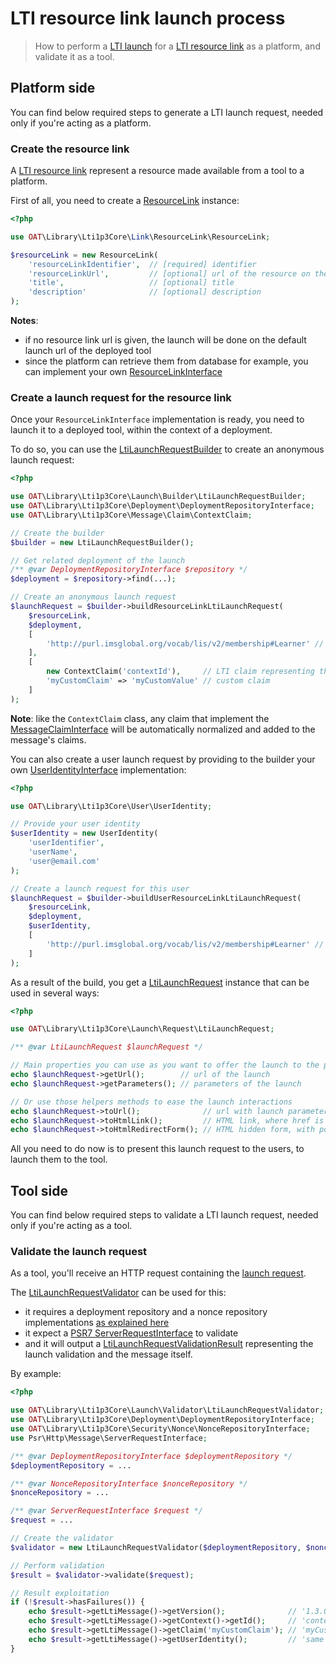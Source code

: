 # LTI resource link launch process

> How to perform a [LTI launch](http://www.imsglobal.org/spec/lti/v1p3#lti-launch-0) for a [LTI resource link](http://www.imsglobal.org/spec/lti/v1p3#resource-link-0) as a platform, and validate it as a tool.

## Platform side

You can find below required steps to generate a LTI launch request, needed only if you're acting as a platform.

### Create the resource link

A [LTI resource link](http://www.imsglobal.org/spec/lti/v1p3#resource-link-0) represent a resource made available from a tool to a platform.

First of all, you need to create a [ResourceLink](../../src/Link/ResourceLink/ResourceLinkInterface.php) instance:
```php
<?php

use OAT\Library\Lti1p3Core\Link\ResourceLink\ResourceLink;

$resourceLink = new ResourceLink(
    'resourceLinkIdentifier',  // [required] identifier
    'resourceLinkUrl',         // [optional] url of the resource on the tool
    'title',                   // [optional] title
    'description'              // [optional] description
);
```
**Notes**:
- if no resource link url is given, the launch will be done on the default launch url of the deployed tool
- since the platform can retrieve them from database for example, you can implement your own [ResourceLinkInterface](../../src/Link/ResourceLink/ResourceLinkInterface.php)

### Create a launch request for the resource link

Once your `ResourceLinkInterface` implementation is ready, you need to launch it to a deployed tool, within the context of a deployment.

To do so, you can use the [LtiLaunchRequestBuilder](../../src/Launch/Builder/LtiLaunchRequestBuilder.php) to create an anonymous launch request:
```php
<?php

use OAT\Library\Lti1p3Core\Launch\Builder\LtiLaunchRequestBuilder;
use OAT\Library\Lti1p3Core\Deployment\DeploymentRepositoryInterface;
use OAT\Library\Lti1p3Core\Message\Claim\ContextClaim;

// Create the builder
$builder = new LtiLaunchRequestBuilder();

// Get related deployment of the launch
/** @var DeploymentRepositoryInterface $repository */
$deployment = $repository->find(...);

// Create an anonymous launch request
$launchRequest = $builder->buildResourceLinkLtiLaunchRequest(
    $resourceLink,
    $deployment,
    [
        'http://purl.imsglobal.org/vocab/lis/v2/membership#Learner' // role
    ], 
    [
        new ContextClaim('contextId'),     // LTI claim representing the context 
        'myCustomClaim' => 'myCustomValue' // custom claim
    ]
);
```
**Note**: like the `ContextClaim` class, any claim that implement the [MessageClaimInterface](../../src/Message/Claim/MessageClaimInterface.php) will be automatically normalized and added to the message's claims.

You can also create a user launch request by providing to the builder your own [UserIdentityInterface](../../src/User/UserIdentityInterface.php) implementation:
```php
<?php

use OAT\Library\Lti1p3Core\User\UserIdentity;

// Provide your user identity
$userIdentity = new UserIdentity(
    'userIdentifier',
    'userName',
    'user@email.com'
);

// Create a launch request for this user
$launchRequest = $builder->buildUserResourceLinkLtiLaunchRequest(
    $resourceLink,
    $deployment,
    $userIdentity,
    [
        'http://purl.imsglobal.org/vocab/lis/v2/membership#Learner' // role
    ]
);
```

As a result of the build, you get a [LtiLaunchRequest](../../src/Launch/Request/LtiLaunchRequest.php) instance that can be used in several ways:
```php
<?php

use OAT\Library\Lti1p3Core\Launch\Request\LtiLaunchRequest;

/** @var LtiLaunchRequest $launchRequest */

// Main properties you can use as you want to offer the launch to the platform users
echo $launchRequest->getUrl();        // url of the launch
echo $launchRequest->getParameters(); // parameters of the launch

// Or use those helpers methods to ease the launch interactions
echo $launchRequest->toUrl();              // url with launch parameters as query parameters
echo $launchRequest->toHtmlLink();         // HTML link, where href is the output url
echo $launchRequest->toHtmlRedirectForm(); // HTML hidden form, with possibility of auto redirection
```

All you need to do now is to present this launch request to the users, to launch them to the tool.

## Tool side

You can find below required steps to validate a LTI launch request, needed only if you're acting as a tool.

### Validate the launch request

As a tool, you'll receive an HTTP request containing the [launch request](http://www.imsglobal.org/spec/lti/v1p3#resource-link-launch-request-message).

The [LtiLaunchRequestValidator](../../src/Launch/Validator/LtiLaunchRequestValidator.php) can be used for this:
- it requires a deployment repository and a nonce repository implementations [as explained here](../quickstart/interfaces.md)
- it expect a [PSR7 ServerRequestInterface](https://www.php-fig.org/psr/psr-7/#321-psrhttpmessageserverrequestinterface) to validate
- and it will output a [LtiLaunchRequestValidationResult](../../src/Launch/Validator/LtiLaunchRequestValidationResult.php) representing the launch validation and the message itself.

By example:
```php
<?php

use OAT\Library\Lti1p3Core\Launch\Validator\LtiLaunchRequestValidator;
use OAT\Library\Lti1p3Core\Deployment\DeploymentRepositoryInterface;
use OAT\Library\Lti1p3Core\Security\Nonce\NonceRepositoryInterface;
use Psr\Http\Message\ServerRequestInterface;

/** @var DeploymentRepositoryInterface $deploymentRepository */
$deploymentRepository = ...

/** @var NonceRepositoryInterface $nonceRepository */
$nonceRepository = ...

/** @var ServerRequestInterface $request */
$request = ...

// Create the validator
$validator = new LtiLaunchRequestValidator($deploymentRepository, $nonceRepository);

// Perform validation
$result = $validator->validate($request);

// Result exploitation
if (!$result->hasFailures()) {
    echo $result->getLtiMessage()->getVersion();              // '1.3.0'
    echo $result->getLtiMessage()->getContext()->getId();     // 'contextId'
    echo $result->getLtiMessage()->getClaim('myCustomClaim'); // 'myCustomValue'
    echo $result->getLtiMessage()->getUserIdentity();         // 'same as above $userIdentity 
} 
```